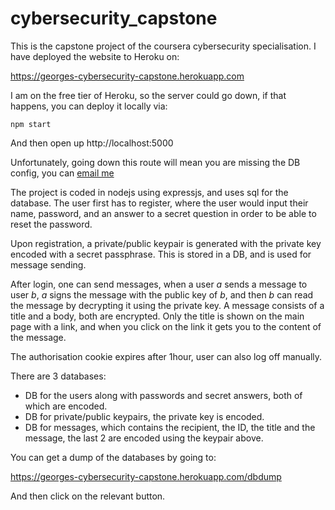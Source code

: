# cybersecurity_capstone

This is the capstone project of the coursera cybersecurity specialisation. I have deployed the website to Heroku on:

https://georges-cybersecurity-capstone.herokuapp.com

I am on the free tier of Heroku, so the server could go down, if that happens, you can deploy it locally via:

`npm start`

And then open up http://localhost:5000

Unfortunately, going down this route will mean you are missing the DB config, you can [email me](mailto:georges.dib@gmail.com)

The project is coded in nodejs using expressjs, and uses sql for the database.
The user first has to register, where the user would input their name, password, and an answer to a secret question in order to be able to reset the password.

Upon registration, a private/public keypair is generated with the private key encoded with a secret passphrase. This is stored in a DB, and is used for message sending.

After login, one can send messages, when a user *a* sends a message to user *b*, *a* signs the message with the public key of *b*, and then *b* can read the message by decrypting it using the private key. A message consists of a title and a body, both are encrypted. Only the title is shown on the main page with a link, and when you click on the link it gets you to the content of the message.

The authorisation cookie expires after 1hour, user can also log off manually.

There are 3 databases:

* DB for the users along with passwords and secret answers, both of which are encoded.
* DB for private/public keypairs, the private key is encoded.
* DB for messages, which contains the recipient, the ID, the title and the message, the last 2 are encoded using the keypair above.

You can get a dump of the databases by going to:

https://georges-cybersecurity-capstone.herokuapp.com/dbdump

And then click on the relevant button.
